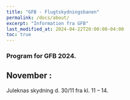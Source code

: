 ```yaml
---
title: "GFB - Flugtskydningsbanen"
permalink: /docs/about/
excerpt: "Information fra GFB"
last_modified_at: 2024-04-22T20:00:00-04:00
toc: true
---
```

### Program for GFB 2024.

 
## November :
Juleknas skydning d. 30/11 fra kl. 11 – 14.
 
